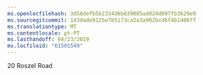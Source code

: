 ```yaml
---
ms.openlocfilehash: 3d58defb5b2334d6b039085ad024d097fb3629e0
ms.sourcegitcommit: 143dade9125e7b5173ca2a3a902bcd6f4b14067f
ms.translationtype: MT
ms.contentlocale: pt-PT
ms.lasthandoff: 04/23/2019
ms.locfileid: "61501549"
---
```

20 Roszel Road